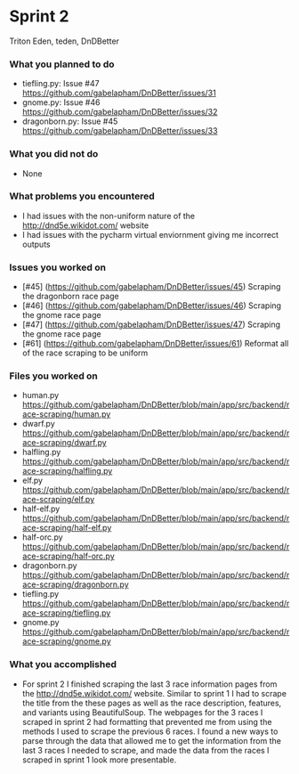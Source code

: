 # Sprint 2

Triton Eden, teden, DnDBetter

### What you planned to do
- tiefling.py: Issue #47 https://github.com/gabelapham/DnDBetter/issues/31
- gnome.py: Issue #46 https://github.com/gabelapham/DnDBetter/issues/32
- dragonborn.py: Issue #45 https://github.com/gabelapham/DnDBetter/issues/33

### What you did not do
- None

### What problems you encountered
- I had issues with the non-uniform nature of the http://dnd5e.wikidot.com/ website
- I had issues with the pycharm virtual enviornment giving me incorrect outputs

### Issues you worked on
- [#45] (https://github.com/gabelapham/DnDBetter/issues/45) Scraping the dragonborn race page
- [#46] (https://github.com/gabelapham/DnDBetter/issues/46) Scraping the gnome race page
- [#47] (https://github.com/gabelapham/DnDBetter/issues/47) Scraping the gnome race page
- [#61] (https://github.com/gabelapham/DnDBetter/issues/61) Reformat all of the race scraping to be uniform

### Files you worked on
- human.py https://github.com/gabelapham/DnDBetter/blob/main/app/src/backend/race-scraping/human.py
- dwarf.py https://github.com/gabelapham/DnDBetter/blob/main/app/src/backend/race-scraping/dwarf.py
- halfling.py https://github.com/gabelapham/DnDBetter/blob/main/app/src/backend/race-scraping/halfling.py
- elf.py https://github.com/gabelapham/DnDBetter/blob/main/app/src/backend/race-scraping/elf.py
- half-elf.py https://github.com/gabelapham/DnDBetter/blob/main/app/src/backend/race-scraping/half-elf.py
- half-orc.py https://github.com/gabelapham/DnDBetter/blob/main/app/src/backend/race-scraping/half-orc.py
- dragonborn.py https://github.com/gabelapham/DnDBetter/blob/main/app/src/backend/race-scraping/dragonborn.py
- tiefling.py https://github.com/gabelapham/DnDBetter/blob/main/app/src/backend/race-scraping/tiefling.py
- gnome.py https://github.com/gabelapham/DnDBetter/blob/main/app/src/backend/race-scraping/gnome.py

### What you accomplished
- For sprint 2 I finished scraping the last 3 race information pages from the http://dnd5e.wikidot.com/ website. Similar to sprint 1 I had to scrape the title from the these pages as well as 
the race description, features, and variants using BeautifulSoup. The webpages for the 3 races I scraped in sprint 2 had formatting that prevented me from using the methods I used to
scrape the previous 6 races. I found a new ways to parse through the data that allowed me to get the information from the last 3 races I needed to scrape, and made the data from the races
I scraped in sprint 1 look more presentable.
